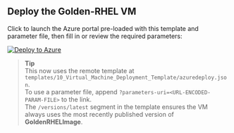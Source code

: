## Deploy the Golden-RHEL VM

Click to launch the Azure portal pre-loaded with this template and parameter file, then fill in or review the required parameters:

[![Deploy to Azure](https://aka.ms/deploytoazurebutton)](https://portal.azure.com/#create/Microsoft.Template/uri/https%3A%2F%2Fraw.githubusercontent.com%2Fcasa-de-vops%2Fazvmimagebuilder%2Frefs%2Fheads%2Fmain%2Ftemplates%2F10_Virtual_Machine_Deployment_Template%2Fazuredeploy.json)

> **Tip**  
> This now uses the remote template at `templates/10_Virtual_Machine_Deployment_Template/azuredeploy.json`.  
> To use a parameter file, append `?parameters-uri=<URL-ENCODED-PARAM-FILE>` to the link.  
> The `/versions/latest` segment in the template ensures the VM always uses the most recently published version of **GoldenRHELImage**.
